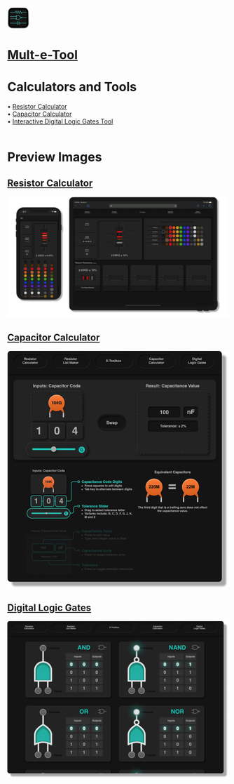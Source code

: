  [<img src="./Preview Images/Mult_E_Tool_Favicon.png" width = "50">](https://michaeltr7.github.io/Mult-e-Kit/index.html)
 
 # [Mult-e-Tool](https://michaeltr7.github.io/Mult-e-Kit/index.html)

 
<h1>Calculators and Tools</h1>

• [Resistor Calculator](https://michaeltr7.github.io/Mult-e-Kit/Resistor_Calculator.html)<br>
• [Capacitor Calculator](https://michaeltr7.github.io/Mult-e-Kit/Capacitor_Calculator.html)<br>
• [Interactive Digital Logic Gates Tool](https://michaeltr7.github.io/Mult-e-Kit/Digital_Logic_Gates.html)<br>
<br>
<h1>Preview Images</h1>

## [Resistor Calculator](https://michaeltr7.github.io/Mult-e-Kit/Resistor_Calculator.html)

[<img src="./Preview Images/Resistor Calculator Showcase.png" width = "1000">](https://michaeltr7.github.io/Mult-e-Kit/Resistor_Calculator.html)

## [Capacitor Calculator](https://michaeltr7.github.io/Mult-e-Kit/Capacitor_Calculator.html)

[<img src="./Preview Images/Capacitor_Calculator_Preview_Page.png" width = "1000">](https://michaeltr7.github.io/Mult-e-Kit/Capacitor_Calculator.html)


## [Digital Logic Gates](https://michaeltr7.github.io/Mult-e-Kit/Digital_Logic_Gates.html)

[<img src="./Preview Images/Digital_Logic_Gates_Preview_Page.png" width = "1000">](https://michaeltr7.github.io/Mult-e-Kit/Digital_Logic_Gates.html)
